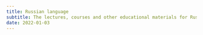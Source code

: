 ```yaml
---
title: Russian language
subtitle: The lectures, courses and other educational materials for Russian speakers
date: 2022-01-03
---
```



